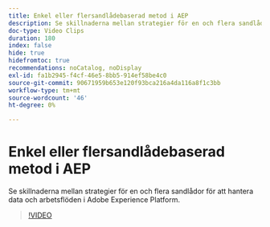 ```yaml
---
title: Enkel eller flersandlådebaserad metod i AEP
description: Se skillnaderna mellan strategier för en och flera sandlådor för att hantera data och arbetsflöden i Adobe Experience Platform.
doc-type: Video Clips
duration: 180
index: false
hide: true
hidefromtoc: true
recommendations: noCatalog, noDisplay
exl-id: fa1b2945-f4cf-46e5-8bb5-914ef58be4c0
source-git-commit: 90671959b653e120f93bca216a4da116a8f1c3bb
workflow-type: tm+mt
source-wordcount: '46'
ht-degree: 0%

---
```


# Enkel eller flersandlådebaserad metod i AEP

Se skillnaderna mellan strategier för en och flera sandlådor för att hantera data och arbetsflöden i Adobe Experience Platform.

<!-- 62_S601_3442532_179_single-vs-multisandbox-approach-in-aep -->
>[!VIDEO](https://video.tv.adobe.com/v/3462659/?learn=on&enablevpops=true&captions=swe)
